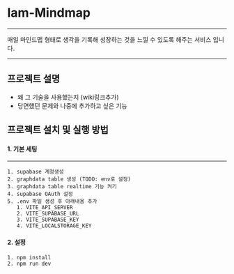 # Iam-Mindmap

---

매일 마인드맵 형태로 생각을 기록해 성장하는 것을 느낄 수 있도록 해주는 서비스 입니다.

---

## 프로젝트 설명

- 왜 그 기술을 사용했는지
  (wiki링크추가)
- 당면했던 문제와 나중에 추가하고 싶은 기능

## 프로젝트 설치 및 실행 방법

#### 1. 기본 세팅

---

```
1. supabase 계정생성
2. graphdata table 생성 (TODO: env로 설정)
3. graphdata table realtime 기능 켜기
4. supabase OAuth 설정
5. .env 파일 생성 후 아래내용 추가
   1. VITE_API_SERVER
   2. VITE_SUPABASE_URL
   3. VITE_SUPABASE_KEY
   4. VITE_LOCALSTORAGE_KEY
```

#### 2. 설정

```
1. npm install
2. npm run dev
```
